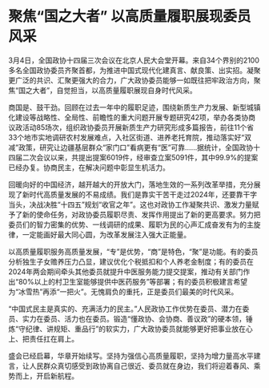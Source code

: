 # 聚焦“国之大者” 以高质量履职展现委员风采

3月4日，全国政协十四届三次会议在北京人民大会堂开幕。来自34个界别的2100多名全国政协委员齐聚首都，为推进中国式现代化建真言、献良策、出实招。凝聚更广泛的共识、汇聚更强大的合力，广大政协委员能够一如既往把牢政治方向，聚焦“国之大者”，自觉担当，以高质量履职展现自身时代风采。

商国是、鼓干劲。回顾在过去一年中的履职足迹，围绕新质生产力发展、新型城镇化建设等战略性、全局性、前瞻性的重大问题开展专题研究42项，举办各类协商议政活动85场次，组织政协委员开展新质生产力研究形成多篇报告，前往11个省33个地市实地调研农村发展难点，入社区街道、进养老托育院，推动落实好“双减”政策，研究让边疆基层群众“家门口”看病更有“医”可靠……据统计，全国政协十四届二次会议以来，共提出提案6019件，经审查立案5091件，其中99.9%的提案已经办复。协商民主，在解决问题中彰显生机活力。

回暖向好的中国经济，越开越大的开放大门，落地生效的一系列改革举措，充分展现了新时代高质量发展的不易成绩。我们是靠实干苦干走过2024年，还要靠干字当头，决战决胜“十四五”规划“收官之年”。这也对政协工作凝聚共识、激发力量赋予了新的使命任务，对政协委员履职尽责、发挥作用提出了新的更高要求。努力把委员们的智力密集的优势、一线调研的成果、履职为民的心声汇成奋发有为的主旋律，一定能画好最大同心圆，为改革发展注入强大正能量。

以高质量履职服务高质量发展，“专”是优势，“商”是特色，“聚”是功能。有的委员分析独生子女赡养压力凸显，建议优化个税抵扣和个人养老金制度；有的委员在2024年两会期间牵头其他委员就提升中医服务能力提交提案，推动有关部门作出“80%以上的村卫生室能够提供中医药服务”等部署；有的委员积极建言希望为“冰雪热”再添“一把火”。无愧肩负的重托，正是委员们最美的时代风采。

“中国式民主是真实的、充满活力的民主。”人民政协工作优势在委员、潜力在委员、实力在委员、活力也在委员。锻造“懂政协、会协商、善议政”的硬本领，锤炼“守纪律、讲规矩、重品行”的软实力，广大政协委员就能够更好把事业放在心上、把责任扛在肩上。

盛会已经启幕，华章开始续写。坚持为强信心高质量履职，坚持为增力量高水平建言，让人民群众真切感受到政协离自己很近、委员就在身边，我们将迎着春风、乘势而上，开启新航程。
